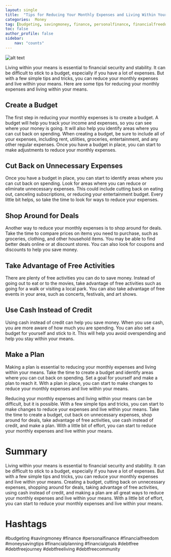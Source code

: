 ```yaml
---
layout: single
title:  "Tips for Reducing Your Monthly Expenses and Living Within Your Means"
categories:  Money
tag: [budgeting, savingmoney, finance, personalfinance, financialfreedom, moneysavingtips, financialplanning, financialgoals, debtfree, debtfreejourney, debtfreeliving, debtfreecommunity, ]
toc: false
author_profile: false
sidebar:
    nav: "counts"
---
```

    
![alt text](https://images.pexels.com/photos/3183199/pexels-photo-3183199.jpeg?auto=compress&cs=tinysrgb&dpr=2&h=750&w=1260)

Living within your means is essential to financial security and stability. It can be difficult to stick to a budget, especially if you have a lot of expenses. But with a few simple tips and tricks, you can reduce your monthly expenses and live within your means. Here are some tips for reducing your monthly expenses and living within your means.

## Create a Budget

The first step in reducing your monthly expenses is to create a budget. A budget will help you track your income and expenses, so you can see where your money is going. It will also help you identify areas where you can cut back on spending. When creating a budget, be sure to include all of your expenses, including rent, utilities, groceries, entertainment, and any other regular expenses. Once you have a budget in place, you can start to make adjustments to reduce your monthly expenses.

## Cut Back on Unnecessary Expenses

Once you have a budget in place, you can start to identify areas where you can cut back on spending. Look for areas where you can reduce or eliminate unnecessary expenses. This could include cutting back on eating out, canceling subscriptions, or reducing your entertainment budget. Every little bit helps, so take the time to look for ways to reduce your expenses.

## Shop Around for Deals

Another way to reduce your monthly expenses is to shop around for deals. Take the time to compare prices on items you need to purchase, such as groceries, clothing, and other household items. You may be able to find better deals online or at discount stores. You can also look for coupons and discounts to help you save money.

## Take Advantage of Free Activities

There are plenty of free activities you can do to save money. Instead of going out to eat or to the movies, take advantage of free activities such as going for a walk or visiting a local park. You can also take advantage of free events in your area, such as concerts, festivals, and art shows.

## Use Cash Instead of Credit

Using cash instead of credit can help you save money. When you use cash, you are more aware of how much you are spending. You can also set a budget for yourself and stick to it. This will help you avoid overspending and help you stay within your means.

## Make a Plan

Making a plan is essential to reducing your monthly expenses and living within your means. Take the time to create a budget and identify areas where you can cut back on spending. Set a goal for yourself and make a plan to reach it. With a plan in place, you can start to make changes to reduce your monthly expenses and live within your means.

Reducing your monthly expenses and living within your means can be difficult, but it is possible. With a few simple tips and tricks, you can start to make changes to reduce your expenses and live within your means. Take the time to create a budget, cut back on unnecessary expenses, shop around for deals, take advantage of free activities, use cash instead of credit, and make a plan. With a little bit of effort, you can start to reduce your monthly expenses and live within your means.

# Summary 
Living within your means is essential to financial security and stability. It can be difficult to stick to a budget, especially if you have a lot of expenses. But with a few simple tips and tricks, you can reduce your monthly expenses and live within your means. Creating a budget, cutting back on unnecessary expenses, shopping around for deals, taking advantage of free activities, using cash instead of credit, and making a plan are all great ways to reduce your monthly expenses and live within your means. With a little bit of effort, you can start to reduce your monthly expenses and live within your means. 

# Hashtags 
#budgeting #savingmoney #finance #personalfinance #financialfreedom #moneysavingtips #financialplanning #financialgoals #debtfree #debtfreejourney #debtfreeliving #debtfreecommunity